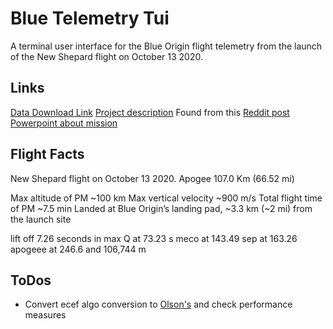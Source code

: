 # Blue Telemetry Tui

A terminal user interface for the Blue Origin flight telemetry from the launch of the New Shepard flight on October 13 2020.

## Links

[Data Download Link](https://data.nasa.gov/Aerospace/Deorbit-Descent-and-Landing-Flight-1-DDL-F1-/vicw-ivgd/about_data)
[Project description](https://techport.nasa.gov/projects/116144)
Found from this [Reddit post](https://www.reddit.com/r/BlueOrigin/comments/oxcur7/nasa_has_published_data_that_was_recorded_during/)
[Powerpoint about mission](https://ntrs.nasa.gov/api/citations/20210021279/downloads/FY21%20GCD%20APR%20-%20Blue%20Origin%20DDL%20Tipping%20Point-20210914%20(2).pptx.pdf)

## Flight Facts

New Shepard flight on October 13 2020. Apogee 107.0 Km (66.52 mi)

Max altitude of PM ~100 km
Max vertical velocity ~900 m/s
Total flight time of PM ~7.5 min
Landed at Blue Origin’s landing pad, ~3.3 km (~2 mi) from the launch site

lift off 7.26 seconds in
max Q at 73.23 s
meco at 143.49
sep at 163.26
apogeee at 246.6 and 106,744 m

## ToDos

- Convert ecef algo conversion to [Olson's](https://github.com/planet36/ecef-geodetic/blob/main/olson_1996/olson_1996.c) and check performance measures

